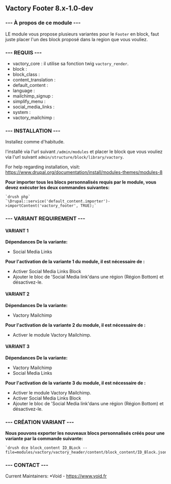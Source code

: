 Vactory Footer 8.x-1.0-dev
---------------

### ---  À propos de ce module  ---

LE module vous propose plusieurs variantes pour le `Footer` en block, faut juste placer l'un des block proposé dans la region que vous vouliez.

### ---  REQUIS  ---
* vactory_core : il utilise sa fonction twig `vactory_render`.
* block : 
* block_class : 
* content_translation : 
* default_content : 
* language : 
* mailchimp_signup : 
* simplify_menu : 
* social_media_links : 
* system : 
* vactory_mailchimp : 


### ---  INSTALLATION  ---
Installez comme d'habitude.

l'installé via l'url suivant `/admin/modules` et placer le block que vous vouliez via l'url suivant `admin/structure/block/library/vactory`.

For help regarding installation, visit:
https://www.drupal.org/documentation/install/modules-themes/modules-8

**Pour importer tous les blocs personnalisés requis par le module, vous devez exécuter les deux commandes suivantes:**

    `drush php`
    `\Drupal::service('default_content.importer')->importContent('vactory_footer', TRUE);`


### ---  VARIANT REQUIREMENT  ---
#### VARIANT 1
**Dépendances De la variante:**
* Social Media Links

**Pour l'activation de la variante 1 du module, il est nécessaire de :**
* Activer Social Media Links Block
* Ajouter le bloc de 'Social Media link'dans une région (Région Bottom) et désactivez-le.

#### VARIANT 2
**Dépendances De la variante:**
* Vactory Mailchimp

**Pour l'activation de la variante 2 du module, il est nécessaire de :**
* Activer le module Vactory Mailchimp.
    
#### VARIANT 3
**Dépendances De la variante:**
* Vactory Mailchimp
* Social Media Links

**Pour l'activation de la variante 3 du module, il est nécessaire de :**
* Activer le module Vactory Mailchimp.
* Activer Social Media Links Block
* Ajouter le bloc de 'Social Media link'dans une région (Région Bottom) et désactivez-le.



### ---  CRÉATION VARIANT  ---
**Nous pouvons exporter les nouveaux blocs personnalisés créés pour une variante par la commande suivante:**

    `drush dce block_content ID_BLock --file=modules/vactory/vactory_header/content/block_content/ID_Block.json`

### ---  CONTACT  ---

Current Maintainers:
*Void - https://www.void.fr
